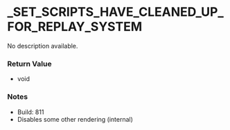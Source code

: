 # _SET_SCRIPTS_HAVE_CLEANED_UP_FOR_REPLAY_SYSTEM

No description available.

### Return Value
* void

### Notes
* Build: 811
* Disables some other rendering (internal)

